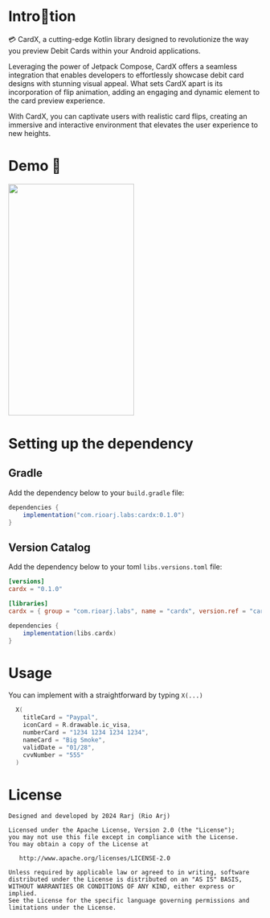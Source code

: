 # Intro🦆tion

💳 CardX, a cutting-edge Kotlin library designed to revolutionize the way you preview Debit Cards within your Android applications. 

Leveraging the power of Jetpack Compose, CardX offers a seamless integration that enables developers to effortlessly showcase debit card designs with stunning visual appeal. 
What sets CardX apart is its incorporation of flip animation, adding an engaging and dynamic element to the card preview experience. 

With CardX, you can captivate users with realistic card flips, creating an immersive and interactive environment that elevates the user experience to new heights.

# Demo 📱
<img height="460" width="250" src="https://github.com/Rarj/CardX/assets/23600466/1842856e-2efc-4a6a-a8ce-e29fb5e99eae"/>

# Setting up the dependency
## Gradle
Add the dependency below to your `build.gradle` file:

```gradle
dependencies {
    implementation("com.rioarj.labs:cardx:0.1.0")
}
```

## Version Catalog
Add the dependency below to your toml `libs.versions.toml` file:
```toml
[versions]
cardx = "0.1.0"

[libraries]
cardx = { group = "com.rioarj.labs", name = "cardx", version.ref = "cardx" }
```

```gradle
dependencies {
    implementation(libs.cardx)
}
```

# Usage
You can implement with a straightforward by typing `X(...)`
```kotlin
  X(
    titleCard = "Paypal",
    iconCard = R.drawable.ic_visa,
    numberCard = "1234 1234 1234 1234",
    nameCard = "Big Smoke",
    validDate = "01/28",
    cvvNumber = "555"
  )
```

# License
```
Designed and developed by 2024 Rarj (Rio Arj)

Licensed under the Apache License, Version 2.0 (the "License");
you may not use this file except in compliance with the License.
You may obtain a copy of the License at

   http://www.apache.org/licenses/LICENSE-2.0

Unless required by applicable law or agreed to in writing, software
distributed under the License is distributed on an "AS IS" BASIS,
WITHOUT WARRANTIES OR CONDITIONS OF ANY KIND, either express or implied.
See the License for the specific language governing permissions and
limitations under the License.
```
